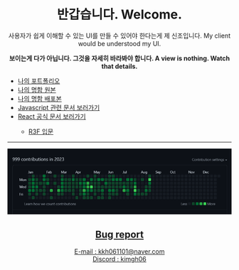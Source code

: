 <div align=center>
<h1>반갑습니다. Welcome.</h1>
<span>사용자가 쉽게 이해할 수 있는 UI를 만들 수 있어야 한다는게 제 신조입니다. My client would be understood my UI.</span><br>
<p><b>보이는게 다가 아닙니다. 그것을 자세히 바라봐야 합니다. A view is nothing. Watch that details.</b></p>
  <div align=left>
    <ul>
      <li><span><a href='https://kimgh06.notion.site/79e7e230e87347d8b7d9af9ddff41656' target="_blank">나의 포트폴리오</a></span></li>
      <li><span><a href='https://introduce-of-kimgh06.netlify.app/' target="_blank">나의 명함 원본</a></span></li>
      <li><span><a href='https://kimgh06.site' target="_blank">나의 명함 배포본</a></span></li>
      <li><span><a href='https://ko.javascript.info/' target="_blank">Javascript 관련 문서 보러가기</a></span></li>
      <li><a href='https://ko.reactjs.org/docs/accessibility.html' target="_blank">React 공식 문서 보러가기</a></li>
      <ul>
          <li><a href='https://threejs-journey.com/lessons/what-are-react-and-react-three-fiber#' target="_blank">R3F 입문</li>
      </ul>
     </ul>
  </div>
<hr>
<img src = "./image.png" title="Congratulations My 999 Contributions!!!" alt='My 999th Contribute in 2022'/>
<h2>
Bug report
</h2>
E-mail : kkh061101@naver.com<br>
Discord : kimgh06<br>
</div>
